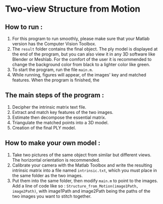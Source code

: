 # Two-view Structure from Motion 

## How to run :
1. For this program to run smoothly, please make sure that your Matlab version has the Computer Vision Toolbox.  
2. The `result` folder contains the final object. 
The ply model is displayed at the end of the program, but you can also view it in any 3D software like Blender or Meshlab. 
For the comfort of the user it is recommended to change the background color from black to a lighter color like green.
3.  To start the program, run the file `main.m`.
4. While running, figures will appear, of the images' key and matched features. When the program is finished, the 

## The main steps of the program :
1. Decipher the intrinsic matrix text file.
2. Extract and match key features of the two images.
3. Estimate then decompose the essential matrix.
5. Triangulate the matched points into a 3D model.
6. Creation of the final PLY model.

## How to make your own model :
1. Take two pictures of the same object from similar but different views. The horizontal orientation is recommended.
2. Calibrate your camera with the Matlab Toolbox and write the resulting intrinsic matrix into a file named `intrinsic.txt`, which you must place in the same folder as the two images.
3. Put them into the same folder, then modify `main.m` to point to the images. 
Add a line of code like so : `Structure_from_Motion(image1Path, image2Path)`, with image1Path and image2Path being the paths of the two images you want to stitch together. 
